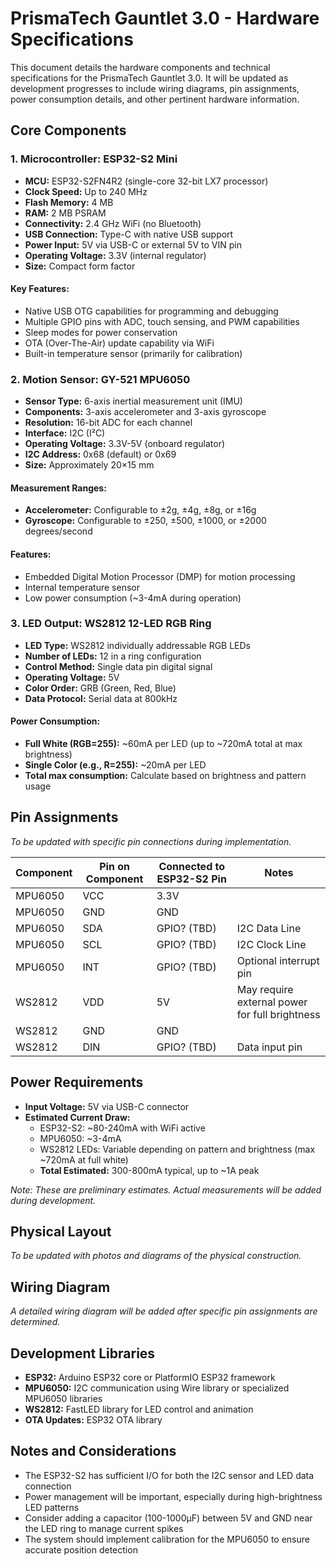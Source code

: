 # PrismaTech Gauntlet 3.0 - Hardware Specifications

This document details the hardware components and technical specifications for the PrismaTech Gauntlet 3.0. It will be updated as development progresses to include wiring diagrams, pin assignments, power consumption details, and other pertinent hardware information.

## Core Components

### 1. Microcontroller: ESP32-S2 Mini

- **MCU:** ESP32-S2FN4R2 (single-core 32-bit LX7 processor)
- **Clock Speed:** Up to 240 MHz
- **Flash Memory:** 4 MB
- **RAM:** 2 MB PSRAM
- **Connectivity:** 2.4 GHz WiFi (no Bluetooth)
- **USB Connection:** Type-C with native USB support
- **Power Input:** 5V via USB-C or external 5V to VIN pin
- **Operating Voltage:** 3.3V (internal regulator)
- **Size:** Compact form factor

#### Key Features:
- Native USB OTG capabilities for programming and debugging
- Multiple GPIO pins with ADC, touch sensing, and PWM capabilities
- Sleep modes for power conservation
- OTA (Over-The-Air) update capability via WiFi
- Built-in temperature sensor (primarily for calibration)

### 2. Motion Sensor: GY-521 MPU6050

- **Sensor Type:** 6-axis inertial measurement unit (IMU)
- **Components:** 3-axis accelerometer and 3-axis gyroscope
- **Resolution:** 16-bit ADC for each channel
- **Interface:** I2C (I²C)
- **Operating Voltage:** 3.3V-5V (onboard regulator)
- **I2C Address:** 0x68 (default) or 0x69
- **Size:** Approximately 20×15 mm

#### Measurement Ranges:
- **Accelerometer:** Configurable to ±2g, ±4g, ±8g, or ±16g
- **Gyroscope:** Configurable to ±250, ±500, ±1000, or ±2000 degrees/second

#### Features:
- Embedded Digital Motion Processor (DMP) for motion processing
- Internal temperature sensor
- Low power consumption (~3-4mA during operation)

### 3. LED Output: WS2812 12-LED RGB Ring

- **LED Type:** WS2812 individually addressable RGB LEDs
- **Number of LEDs:** 12 in a ring configuration
- **Control Method:** Single data pin digital signal
- **Operating Voltage:** 5V
- **Color Order:** GRB (Green, Red, Blue)
- **Data Protocol:** Serial data at 800kHz

#### Power Consumption:
- **Full White (RGB=255):** ~60mA per LED (up to ~720mA total at max brightness)
- **Single Color (e.g., R=255):** ~20mA per LED
- **Total max consumption:** Calculate based on brightness and pattern usage

## Pin Assignments

*To be updated with specific pin connections during implementation.*

| Component | Pin on Component | Connected to ESP32-S2 Pin | Notes |
|-----------|------------------|---------------------------|-------|
| MPU6050 | VCC | 3.3V | |
| MPU6050 | GND | GND | |
| MPU6050 | SDA | GPIO? (TBD) | I2C Data Line |
| MPU6050 | SCL | GPIO? (TBD) | I2C Clock Line |
| MPU6050 | INT | GPIO? (TBD) | Optional interrupt pin |
| WS2812 | VDD | 5V | May require external power for full brightness |
| WS2812 | GND | GND | |
| WS2812 | DIN | GPIO? (TBD) | Data input pin |

## Power Requirements

- **Input Voltage:** 5V via USB-C connector
- **Estimated Current Draw:**
  - ESP32-S2: ~80-240mA with WiFi active
  - MPU6050: ~3-4mA
  - WS2812 LEDs: Variable depending on pattern and brightness (max ~720mA at full white)
  - **Total Estimated:** 300-800mA typical, up to ~1A peak

*Note: These are preliminary estimates. Actual measurements will be added during development.*

## Physical Layout

*To be updated with photos and diagrams of the physical construction.*

## Wiring Diagram

*A detailed wiring diagram will be added after specific pin assignments are determined.*

## Development Libraries

- **ESP32:** Arduino ESP32 core or PlatformIO ESP32 framework
- **MPU6050:** I2C communication using Wire library or specialized MPU6050 libraries
- **WS2812:** FastLED library for LED control and animation
- **OTA Updates:** ESP32 OTA library

## Notes and Considerations

- The ESP32-S2 has sufficient I/O for both the I2C sensor and LED data connection
- Power management will be important, especially during high-brightness LED patterns
- Consider adding a capacitor (100-1000μF) between 5V and GND near the LED ring to manage current spikes
- The system should implement calibration for the MPU6050 to ensure accurate position detection 